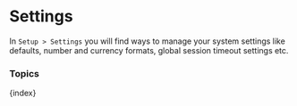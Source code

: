 # Settings

In `Setup > Settings` you will find ways to manage your system settings like defaults, number and currency formats, global session timeout settings etc.

### Topics

{index}
